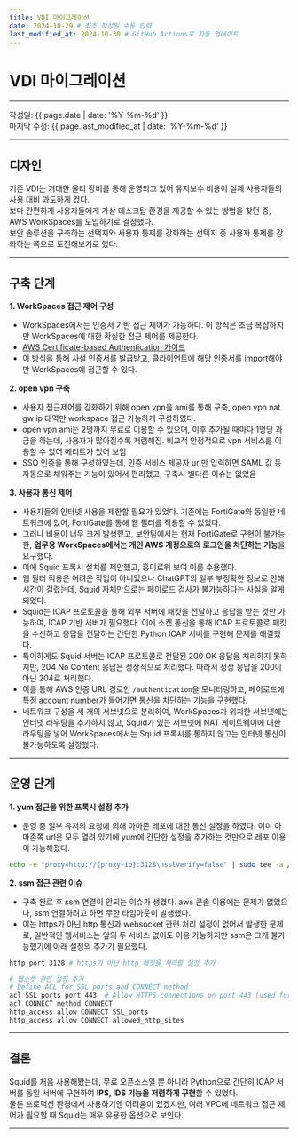 ```yaml
---
title: VDI 마이그레이션
date: 2024-10-29 # 최초 작성일 수동 입력
last_modified_at: 2024-10-30 # GitHub Actions로 자동 업데이트
---
```


# VDI 마이그레이션

---

작성일: {{ page.date | date: '%Y-%m-%d' }}  
마지막 수정: {{ page.last_modified_at | date: '%Y-%m-%d' }}

---

## 디자인

기존 VDI는 거대한 물리 장비를 통해 운영되고 있어 유지보수 비용이 실제 사용자들의 사용 대비 과도하게 컸다.  
보다 간편하게 사용자들에게 가상 데스크탑 환경을 제공할 수 있는 방법을 찾던 중, AWS WorkSpaces를 도입하기로 결정했다.  
보안 솔루션을 구축하는 선택지와 사용자 통제를 강화하는 선택지 중 사용자 통제를 강화하는 쪽으로 도전해보기로 했다.

---

## 구축 단계

**1. WorkSpaces 접근 제어 구성**  
   - WorkSpaces에서는 인증서 기반 접근 제어가 가능하다. 이 방식은 조금 복잡하지만 WorkSpaces에 대한 확실한 접근 제어를 제공한다.  
   - [AWS Certificate-based Authentication 가이드](https://docs.aws.amazon.com/ko_kr/workspaces/latest/adminguide/certificate-based-authentication.html)
   - 이 방식을 통해 사설 인증서를 발급받고, 클라이언트에 해당 인증서를 import해야만 WorkSpaces에 접근할 수 있다.

**2. open vpn 구축**  
   - 사용자 접근제어를 강화하기 위해 open vpn을 ami를 통해 구축, open vpn nat gw ip 대역만 workspace 접근 가능하게 구성하였다.
   - open vpn ami는 2명까지 무료로 이용할 수 있으며, 이후 추가될 때마다 1명당 과금을 하는데, 사용자가 많아질수록 저렴해짐. 비교적 안정적으로 vpn 서비스를 이용할 수 있어 메리트가 있어 보임
   - SSO 인증을 통해 구성하였는데, 인증 서비스 제공자 url만 입력하면 SAML 값 등 자동으로 채워주는 기능이 있어서 편리했고, 구축시 별다른 이슈는 없었음

**3. 사용자 통신 제어**  
   - 사용자들의 인터넷 사용을 제한할 필요가 있었다. 기존에는 FortiGate와 동일한 네트워크에 있어, FortiGate를 통해 웹 필터를 적용할 수 있었다.
   - 그러나 비용이 너무 크게 발생했고, 보안팀에서는 현재 FortiGate로 구현이 불가능한, **업무용 WorkSpaces에서는 개인 AWS 계정으로의 로그인을 차단하는 기능**을 요구했다.
   - 이에 Squid 프록시 설치를 제안했고, 흥미로워 보여 이를 수용했다.
   - 웹 필터 적용은 어려운 작업이 아니었으나 ChatGPT의 일부 부정확한 정보로 인해 시간이 걸렸는데, Squid 자체만으로는 페이로드 검사가 불가능하다는 사실을 알게 되었다.
   - Squid는 ICAP 프로토콜을 통해 외부 서버에 패킷을 전달하고 응답을 받는 것만 가능하여, ICAP 기반 서버가 필요했다. 이에 소켓 통신을 통해 ICAP 프로토콜로 패킷을 수신하고 응답을 전달하는 간단한 Python ICAP 서버를 구현해 문제를 해결했다.
   - 특이하게도 Squid 서버는 ICAP 프로토콜로 전달된 200 OK 응답을 처리하지 못하지만, 204 No Content 응답은 정상적으로 처리했다. 따라서 정상 응답을 200이 아닌 204로 처리했다.
   - 이를 통해 AWS 인증 URL 경로인 `/authentication`을 모니터링하고, 페이로드에 특정 account number가 들어가면 통신을 차단하는 기능을 구현했다.
   - 네트워크 구성을 세 개의 서브넷으로 분리하여, WorkSpaces가 위치한 서브넷에는 인터넷 라우팅을 추가하지 않고, Squid가 있는 서브넷에 NAT 게이트웨이에 대한 라우팅을 넣어 WorkSpaces에서는 Squid 프록시를 통하지 않고는 인터넷 통신이 불가능하도록 설정했다.


---

## 운영 단계

**1. yum 접근을 위한 프록시 설정 추가**
  - 운영 중 일부 유저의 요청에 의해 아마존 레포에 대한 통신 설정을 하였다. 이미 아마존쪽 url은 모두 열려 있기에 yum에 간단한 설정을 추가하는 것만으로 레포 이용이 가능해졌다.
```bash
echo -e "proxy=http://{proxy-ip}:3128\nsslverify=false" | sudo tee -a /etc/yum.conf
```

**2. ssm 접근 관련 이슈**
  - 구축 완료 후 ssm 연결이 안되는 이슈가 생겼다. aws 콘솔 이용에는 문제가 없었으나, ssm 연결하려고 하면 무한 타임아웃이 발생했다.
  - 이는 https가 아닌 http 통신과 websocket 관련 처리 설정이 없어서 발생한 문제로, 일반적인 웹서비스는 앞의 두 서비스 없이도 이용 가능하지만 ssm은 그게 불가능했기에 아래 설정의 추가가 필요했다.
```bash
http_port 3128 # https가 아닌 http 패킷을 처리할 설정 추가

# 웹소켓 관련 설정 추가
# Define ACL for SSL ports and CONNECT method
acl SSL_ports port 443  # Allow HTTPS connections on port 443 (used for WebSocket)
acl CONNECT method CONNECT
http_access allow CONNECT SSL_ports
http_access allow CONNECT allowed_http_sites
```

---

## 결론

Squid를 처음 사용해봤는데, 무료 오픈소스일 뿐 아니라 Python으로 간단히 ICAP 서버를 동일 서버에 구현하여 **IPS, IDS 기능을 저렴하게 구현**할 수 있었다.  
물론 프로덕션 환경에서 사용하기엔 어려움이 있겠지만, 여러 VPC에 네트워크 접근 제어가 필요할 때 Squid는 매우 유용한 옵션으로 보인다.

---
